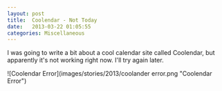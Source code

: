 ```yaml
---
layout: post
title:  Coolendar - Not Today
date:   2013-03-22 01:05:55
categories: Miscellaneous
---
```

I was going to write a bit about a cool calendar site called Coolendar, but apparently it's not working right now. I'll try again later.

![Coolendar Error](images/stories/2013/coolander error.png "Coolendar Error")